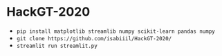 # HackGT-2020

- `pip install matplotlib streamlib numpy scikit-learn pandas numpy`
- `git clone https://github.com/isabiiil/HackGT-2020/`
- `streamlit run streamlit.py`
